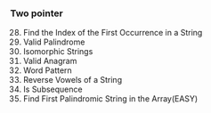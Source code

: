 ### Two pointer
28. Find the Index of the First Occurrence in a String
125. Valid Palindrome
205. Isomorphic Strings
242. Valid Anagram
290. Word Pattern
345. Reverse Vowels of a String
392. Is Subsequence
2108. Find First Palindromic String in the Array(EASY)